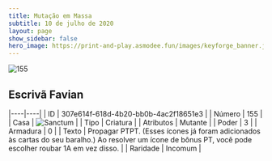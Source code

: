 ```yaml
---
title: Mutação em Massa
subtitle: 10 de julho de 2020
layout: page
show_sidebar: false
hero_image: https://print-and-play.asmodee.fun/images/keyforge_banner.jpg
---
```


![155](https://cdn.keyforgegame.com/media/card_front/pt/479_155_M78Q2H9J3M6Q_pt.png)

## Escrivã Favian

|----|----|
| ID | 307e614f-618d-4b20-bb0b-4ac2f18651e3 |
| Número | 155 |
| Casa | ![Sanctum](https://archonarcana.com/images/thumb/c/c7/Sanctum.png/22px-Sanctum.png "Santuário") |
| Tipo | Criatura |
| Atributos | Mutante |
| Poder | 3 |
| Armadura | 0 |
| Texto | Propagar PTPT. (Esses ícones já foram adicionados às cartas do seu baralho.)  Ao resolver um ícone de bônus PT, você pode escolher roubar 1A em vez disso. |
| Raridade | Incomum |

